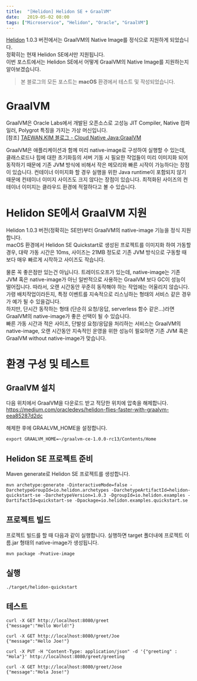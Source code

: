 ```yaml
---
title:  "[Helidon] Helidon SE + GraalVM"
date:   2019-05-02 08:00
tags: ["Microservice", "Helidon", "Oracle", "GraalVM"]
---
```


[Helidon](https://helidon.io) 1.0.3 버전에서는 GraalVM의 Native Image를 정식으로 지원하게 되었습니다.  
정확히는 현재 Helidon SE에서만 지원됩니다.  
이번 포스트에서는 Helidon SE에서 어떻게 GraalVM의 Native Image를 지원하는지 알아보겠습니다.

> 본 블로그의 모든 포스트는 **macOS** 환경에서 테스트 및 작성되었습니다.  

# GraalVM

GraalVM은 Oracle Labs에서 개발된 오픈소스로 고성능 JIT Compiler, Native 컴파일러, Polygrot 특징을 가지는 가상 머신입니다.  
[참조] [TAEWAN.KIM 블로그 - Cloud Native Java:GraalVM](http://taewan.kim/post/graalvm_seminar/)

GraalVM은 애플리케이션과 함께 미리 native-image로 구성하여 실행할 수 있는데, 클래스로드나 힙에 대한 초기화등의 서버 기동 시 필요한 작업들이 미리 이미지화 되어 동작하기 때문에 기존 JVM 방식에 비해서 작은 메모리와 빠른 시작이 가능하다는 장점이 있습니다. 컨테이너 이미지화 할 경우 실행을 위한 Java runtime이 포함되지 않기 때문에 컨테이너 이미지 사이즈도 크지 않다는 장점이 있습니다. 최적화된 사이즈의 컨테이너 이미지는 클라우드 환경에 적절하다고 볼 수 있습니다.

# Helidon SE에서 GraalVM 지원

Helidon 1.0.3 버전(정확히는 SE만)부터 GraalVM의 native-image 기능을 정식 지원합니다.  
macOS 환경에서 Helidon SE Quickstart로 생성된 프로젝트를 이미지화 하여 가동할 경우, 대략 가동 시간은 10ms, 사이즈는 21MB 정도로 기존 JVM 방식으로 구동할 때 보다 매우 빠르게 시작하고 사이즈도 작습니다.

물론 꼭 좋은점만 있는건 아닙니다. 트레이드오프가 있는데, native-image는 기존 JVM 혹은 native-image가 아닌 일반적으로 사용하는 GraalVM 보다 GC이 성능이 떨어집니다. 따라서, 오랜 시간동안 꾸준히 동작해야 하는 작업에는 어울리지 않습니다. 가령 배치작업이라든지, 특정 이벤트를 지속적으로 리스닝하는 형태의 서비스 같은 경우가 예가 될 수 있을겁니다.  
하지만, 단시간 동작하는 형태 (단순히 요청/응답, serverless 함수 같은...)라면 GraalVM의 native-image가 좋은 선택이 될 수 있습니다.  
빠른 가동 시간과 적은 사이즈, 단발성 요청/응답을 처리하는 서비스는 GraalVM의 native-image, 오랜 시간동안 지속적인 운영을 위한 성능이 필요하면 기존 JVM 혹은 GraalVM without native-image가 맞습니다.

# 환경 구성 및 테스트

## GraalVM 설치
다음 위치에서 GraalVM을 다운로드 받고 적당한 위치에 압축을 해제합니다.
https://medium.com/oracledevs/helidon-flies-faster-with-graalvm-eea85287d2dc

해제한 후에 GRAALVM_HOME을 설정합니다.
```
export GRAALVM_HOME=~/graalvm-ce-1.0.0-rc13/Contents/Home
```

## Helidon SE 프로젝트 준비

Maven generate로 Helidon SE 프로젝트를 생성합니다.
```
mvn archetype:generate -DinteractiveMode=false -DarchetypeGroupId=io.helidon.archetypes -DarchetypeArtifactId=helidon-quickstart-se -DarchetypeVersion=1.0.3 -DgroupId=io.helidon.examples -DartifactId=quickstart-se -Dpackage=io.helidon.examples.quickstart.se
```

## 프로젝트 빌드
프로젝트 빌드를 할 때 다음과 같이 실행합니다. 실행하면 target 폴더내에 프로젝트 이름.jar 형태의 native-image가 생성됩니다.
```
mvn package -Pnative-image
```

## 실행
```
./target/helidon-quickstart
```

## 테스트
```
curl -X GET http://localhost:8080/greet
{"message":"Hello World!"}

curl -X GET http://localhost:8080/greet/Joe
{"message":"Hello Joe!"}

curl -X PUT -H "Content-Type: application/json" -d '{"greeting" : "Hola"}' http://localhost:8080/greet/greeting

curl -X GET http://localhost:8080/greet/Jose
{"message":"Hola Jose!"}
```